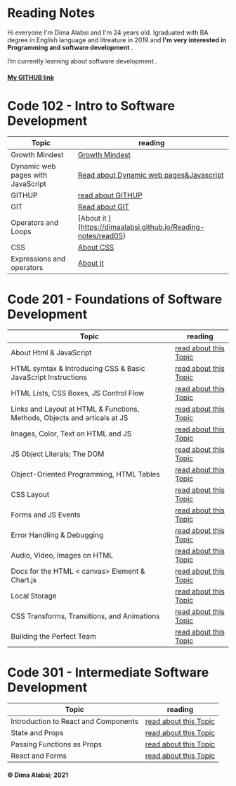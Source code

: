 # Reading Notes

Hi everyone I'm Dima Alabsi and I'm 24 years old. Igraduated with BA degree in English language and litreature in 2019 and **I'm very interested in Programming and software development** .

  I’m currently learning about software development..

#### [My GITHUB link](https://github.com/DimaAlabsi)


# Code 102 - Intro to Software Development

| Topic    | reading |
| ----------- | ----------- |
| Growth Mindest   | [Growth Mindest](https://dimaalabsi.github.io/Reading-notes/growth%20mindest)       |
|   Dynamic web pages with JavaScript      | [ Read about Dynamic web pages&Javascript](https://dimaalabsi.github.io/Reading-notes/read44  )
|GITHUP| [read about GITHUP](https://dimaalabsi.github.io/Reading-notes/read01) |
|GIT|[Read about GIT](https://dimaalabsi.github.io/Reading-notes/read02)|
  |Operators and Loops|[About it ] (<https://dimaalabsi.github.io/Reading-notes/read05>)|
 |CSS |[About CSS](https://dimaalabsi.github.io/Reading-notes/read6)|
 |Expressions and operators|[About it](https://dimaalabsi.github.io/Reading-notes/read7)|
  
# Code 201 - Foundations of Software Development

   | Topic    | reading |
| ----------- | ----------- |
|About Html & JavaScript|[read about this Topic](https://dimaalabsi.github.io/Reading-notes/class01)|
|  HTML symtax & Introducing CSS & Basic JavaScript Instructions|[read about this Topic](https://dimaalabsi.github.io/Reading-notes/class02)|
| HTML Lists, CSS Boxes, JS Control Flow|[read about this Topic](https://dimaalabsi.github.io/Reading-notes/class03) |
|Links and Layout at HTML & Functions, Methods, Objects and articals at JS | [read about this Topic](https://dimaalabsi.github.io/Reading-notes/class04) |
| Images, Color, Text on HTML and JS|[read about this Topic](https://dimaalabsi.github.io/Reading-notes/class05)|
| JS Object Literals; The DOM|[read about this Topic](https://dimaalabsi.github.io/Reading-notes/class06)|
| Object-Oriented Programming, HTML Tables  |[read about this Topic](https://dimaalabsi.github.io/Reading-notes/class07)|
| CSS Layout|[read about this Topic](https://dimaalabsi.github.io/Reading-notes/class08)|
|  Forms and JS Events|[read about this Topic](https://dimaalabsi.github.io/Reading-notes/class09)|
|Error Handling & Debugging |[read about this Topic](https://dimaalabsi.github.io/Reading-notes/class10) |
| Audio, Video, Images on HTML|[read about this Topic](https://dimaalabsi.github.io/Reading-notes/class11) |
|Docs for the HTML < canvas> Element & Chart.js|[read about this Topic](https://dimaalabsi.github.io/Reading-notes/class12) |
|Local Storage|[read about this Topic](https://dimaalabsi.github.io/Reading-notes/class13) |
| CSS Transforms, Transitions, and Animations|[read about this Topic](https://dimaalabsi.github.io/Reading-notes/class13) |
|Building the Perfect Team|[read about this Topic](https://dimaalabsi.github.io/Reading-notes/class14b) |

# Code 301 - Intermediate Software Development


 | Topic    | reading |
| ----------- | ----------- |
|Introduction to React and Components|[read about this Topic](https://dimaalabsi.github.io/Reading-notes/read1) |
| State and Props | [read about this Topic](https://dimaalabsi.github.io/Reading-notes/read2) |
| Passing Functions as Props |[read about this Topic](https://dimaalabsi.github.io/Reading-notes/read3) |
|React and Forms |[read about this Topic](https://dimaalabsi.github.io/Reading-notes/read4) |


#### &copy; Dima Alabsi; 2021
